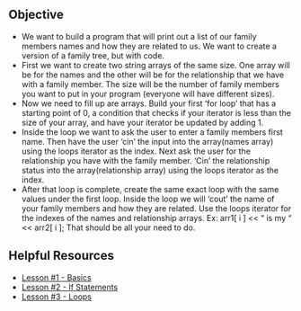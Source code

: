 ## Objective
- We want to build a program that will print out a 
list of our family members names and how they are 
related to us. We want to create a version of a family 
tree, but with code. 
- First we want to create two string arrays of the same 
size. One array will be for the names and the other will 
be for the relationship that we have with a family member. 
The size will be the number of family members you want to 
put in your program (everyone will have different sizes). 
- Now we need to fill up are arrays. Build your first 
‘for loop’ that has a starting point of 0, a condition 
that checks if your iterator is less than the size of 
your array, and have your iterator be updated by adding 1.
- Inside the loop we want to ask the user to enter a 
family members first name. Then have the user ‘cin’ 
the input into the array(names array) using the loops 
iterator as the index. Next ask the user for the relationship 
you have with the family member. ‘Cin’ the relationship status 
into the array(relationship array) using the loops iterator as the index. 
- After that loop is complete, create the same exact loop 
with the same values under the first loop. Inside the loop 
we will ‘cout’ the name of your family members and how they 
are related. Use the loops iterator for the indexes of the 
names and relationship arrays. Ex: arr1[ i ] << “ is my “ << arr2[ i ]; 
That should be all your need to do.

## Helpful Resources 
- [Lesson #1 - Basics](https://docs.google.com/presentation/d/1HmJzuvLpCqdgOA_1jsQg4FwrgBdGeGOqZpPLm2YPHpQ/edit?usp=sharing)
- [Lesson #2 - If Statements](https://docs.google.com/presentation/d/109_wyyCNi9wfvB6Nte9Cs3XO9VJbPin67hO9Q1tE8qA/edit?usp=sharing)
- [Lesson #3 - Loops](https://docs.google.com/presentation/d/1IRX0GRZZ-mQWbYAD8ld55z_9ox0M7XairUkRc263G1g/edit?usp=sharing)